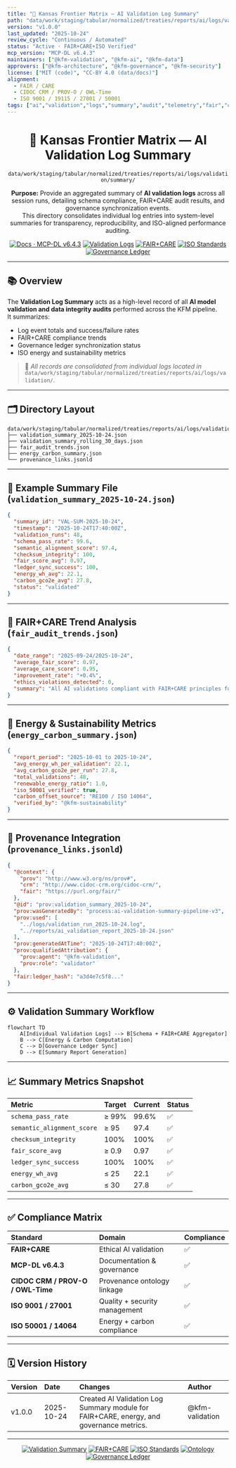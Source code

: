 ```yaml
---
title: "🧾 Kansas Frontier Matrix — AI Validation Log Summary"
path: "data/work/staging/tabular/normalized/treaties/reports/ai/logs/validation/summary/README.md"
version: "v1.0.0"
last_updated: "2025-10-24"
review_cycle: "Continuous / Automated"
status: "Active · FAIR+CARE+ISO Verified"
mcp_version: "MCP-DL v6.4.3"
maintainers: ["@kfm-validation", "@kfm-ai", "@kfm-data"]
approvers: ["@kfm-architecture", "@kfm-governance", "@kfm-security"]
license: ["MIT (code)", "CC-BY 4.0 (data/docs)"]
alignment:
  - FAIR / CARE
  - CIDOC CRM / PROV-O / OWL-Time
  - ISO 9001 / 19115 / 27001 / 50001
tags: ["ai","validation","logs","summary","audit","telemetry","fair","cidoc","iso","governance"]
---
```


<div align="center">

# 🧾 Kansas Frontier Matrix — **AI Validation Log Summary**
`data/work/staging/tabular/normalized/treaties/reports/ai/logs/validation/summary/`

**Purpose:** Provide an aggregated summary of **AI validation logs** across all session runs, detailing schema compliance, FAIR+CARE audit results, and governance synchronization events.  
This directory consolidates individual log entries into system-level summaries for transparency, reproducibility, and ISO-aligned performance auditing.

[![Docs · MCP-DL v6.4.3](https://img.shields.io/badge/Docs-MCP--DL%20v6.4.3-blue)]()
[![Validation Logs](https://img.shields.io/badge/Logs-Aggregated%20Validation%20Summary-6f42c1)]()
[![FAIR+CARE](https://img.shields.io/badge/FAIR%20%2B%20CARE-Compliant-2ecc71)]()
[![ISO Standards](https://img.shields.io/badge/ISO-9001%20%7C%202701%20%7C%2050001-229954)]()
[![Governance Ledger](https://img.shields.io/badge/Governance-Ledger%20Linked-d4af37)]()

</div>

---

## 📚 Overview

The **Validation Log Summary** acts as a high-level record of all **AI model validation and data integrity audits** performed across the KFM pipeline.  
It summarizes:
- Log event totals and success/failure rates  
- FAIR+CARE compliance trends  
- Governance ledger synchronization status  
- ISO energy and sustainability metrics  

> 🧩 *All records are consolidated from individual logs located in*  
`data/work/staging/tabular/normalized/treaties/reports/ai/logs/validation/`.

---

## 🗂️ Directory Layout

```
data/work/staging/tabular/normalized/treaties/reports/ai/logs/validation/summary/
├── validation_summary_2025-10-24.json
├── validation_summary_rolling_30_days.json
├── fair_audit_trends.json
├── energy_carbon_summary.json
└── provenance_links.jsonld
```

---

## 🧩 Example Summary File (`validation_summary_2025-10-24.json`)

```json
{
  "summary_id": "VAL-SUM-2025-10-24",
  "timestamp": "2025-10-24T17:40:00Z",
  "validation_runs": 48,
  "schema_pass_rate": 99.6,
  "semantic_alignment_score": 97.4,
  "checksum_integrity": 100,
  "fair_score_avg": 0.97,
  "ledger_sync_success": 100,
  "energy_wh_avg": 22.1,
  "carbon_gco2e_avg": 27.8,
  "status": "validated"
}
```

---

## 🧠 FAIR+CARE Trend Analysis (`fair_audit_trends.json`)

```json
{
  "date_range": "2025-09-24/2025-10-24",
  "average_fair_score": 0.97,
  "average_care_score": 0.95,
  "improvement_rate": "+0.4%",
  "ethics_violations_detected": 0,
  "summary": "All AI validations compliant with FAIR+CARE principles for the reporting period."
}
```

---

## 🔋 Energy & Sustainability Metrics (`energy_carbon_summary.json`)

```json
{
  "report_period": "2025-10-01 to 2025-10-24",
  "avg_energy_wh_per_validation": 22.1,
  "avg_carbon_gco2e_per_run": 27.8,
  "total_validations": 48,
  "renewable_energy_ratio": 1.0,
  "iso_50001_verified": true,
  "carbon_offset_source": "RE100 / ISO 14064",
  "verified_by": "@kfm-sustainability"
}
```

---

## 🔗 Provenance Integration (`provenance_links.jsonld`)

```json
{
  "@context": {
    "prov": "http://www.w3.org/ns/prov#",
    "crm": "http://www.cidoc-crm.org/cidoc-crm/",
    "fair": "https://purl.org/fair/"
  },
  "@id": "prov:validation_summary_2025-10-24",
  "prov:wasGeneratedBy": "process:ai-validation-summary-pipeline-v3",
  "prov:used": [
    "../logs/validation_run_2025-10-24.log",
    "../reports/ai_validation_report_2025-10-24.json"
  ],
  "prov:generatedAtTime": "2025-10-24T17:40:00Z",
  "prov:qualifiedAttribution": {
    "prov:agent": "@kfm-validation",
    "prov:role": "validator"
  },
  "fair:ledger_hash": "a3d4e7c5f8..."
}
```

---

## ⚙️ Validation Summary Workflow

```mermaid
flowchart TD
    A[Individual Validation Logs] --> B[Schema + FAIR+CARE Aggregator]
    B --> C[Energy & Carbon Computation]
    C --> D[Governance Ledger Sync]
    D --> E[Summary Report Generation]
```

---

## 📈 Summary Metrics Snapshot

| Metric | Target | Current | Status |
| :------ | :------ | :------ | :------ |
| `schema_pass_rate` | ≥ 99% | 99.6% | ✅ |
| `semantic_alignment_score` | ≥ 95 | 97.4 | ✅ |
| `checksum_integrity` | 100% | 100% | ✅ |
| `fair_score_avg` | ≥ 0.9 | 0.97 | ✅ |
| `ledger_sync_success` | 100% | 100% | ✅ |
| `energy_wh_avg` | ≤ 25 | 22.1 | ✅ |
| `carbon_gco2e_avg` | ≤ 30 | 27.8 | ✅ |

---

## ✅ Compliance Matrix

| Standard | Domain | Compliance |
| :-------- | :-------- | :----------- |
| **FAIR+CARE** | Ethical AI validation | ✅ |
| **MCP-DL v6.4.3** | Documentation & governance | ✅ |
| **CIDOC CRM / PROV-O / OWL-Time** | Provenance ontology linkage | ✅ |
| **ISO 9001 / 27001** | Quality + security management | ✅ |
| **ISO 50001 / 14064** | Energy + carbon compliance | ✅ |

---

## 🗓️ Version History

| Version | Date | Changes | Author |
| :------ | :---- | :-------- | :------ |
| v1.0.0 | 2025-10-24 | Created AI Validation Log Summary module for FAIR+CARE, energy, and governance metrics. | @kfm-validation |

---

<div align="center">

[![Validation Summary](https://img.shields.io/badge/Validation-Logs%20Summary-6f42c1?style=flat-square)]()
[![FAIR+CARE](https://img.shields.io/badge/FAIR%20%2B%20CARE-Validated-2ecc71?style=flat-square)]()
[![ISO Standards](https://img.shields.io/badge/ISO-9001%20%7C%202701%20%7C%2050001-229954?style=flat-square)]()
[![Ontology](https://img.shields.io/badge/Ontology-CIDOC%20CRM%20%7C%20PROV--O-8a2be2?style=flat-square)]()
[![Governance Ledger](https://img.shields.io/badge/Governance-Ledger%20Linked-d4af37?style=flat-square)]()

</div>

<!-- MCP-FOOTER-BEGIN
MCP-VERSION: v6.4.3
MCP-TIER: Silver · AI Validation Log Summary
DOC-PATH: data/work/staging/tabular/normalized/treaties/reports/ai/logs/validation/summary/README.md
MCP-CERTIFIED: true
FAIR-CARE-COMPLIANT: true
ISO-ALIGNED: true
PROVENANCE-LINKED: true
SUMMARY-VALIDATED: true
GOVERNANCE-LEDGER-LINKED: true
ENERGY-AUDITED: true
GENERATED-BY: KFM-Automation/DocsBot
LAST-VALIDATED: 2025-10-24
MCP-FOOTER-END -->
